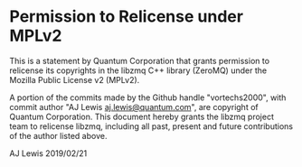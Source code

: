 # Permission to Relicense under MPLv2

This is a statement by Quantum Corporation
that grants permission to relicense its copyrights in the libzmq C++
library (ZeroMQ) under the Mozilla Public License v2 (MPLv2).

A portion of the commits made by the Github handle "vortechs2000", with
commit author "AJ Lewis aj.lewis@quantum.com", are copyright of Quantum Corporation.
This document hereby grants the libzmq project team to relicense libzmq, 
including all past, present and future contributions of the author listed above.

AJ Lewis
2019/02/21
